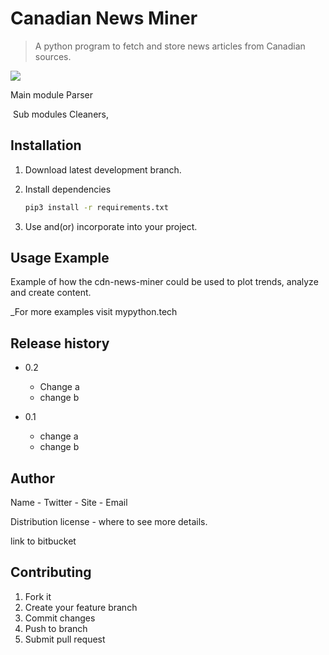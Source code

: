 # Canadian News Miner

> A python program to fetch and store news articles from Canadian sources. 

![](https://img.shields.io/pypi/pyversions/newspaper3k.svg)

Main module Parser

​	Sub modules Cleaners, 

## Installation

1. Download latest development branch.

2. Install dependencies

   ```sh
   pip3 install -r requirements.txt
   ```

3. Use and(or) incorporate into your project.

## Usage Example

Example of how the cdn-news-miner could be used to plot trends, analyze and create content.



_For more examples visit mypython.tech



## Release history

* 0.2
  * Change a
  * change b

* 0.1
  * change a
  * change b



## Author

Name - Twitter - Site - Email



Distribution license - where to see more details.



link to bitbucket



## Contributing

1. Fork it
2. Create your feature branch
3. Commit changes
4. Push to branch
5. Submit pull request



